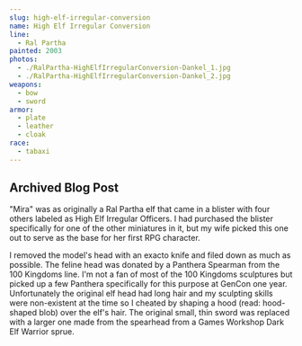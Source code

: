 ```yaml
---
slug: high-elf-irregular-conversion
name: High Elf Irregular Conversion
line:
  - Ral Partha
painted: 2003
photos:
  - ./RalPartha-HighElfIrregularConversion-Dankel_1.jpg
  - ./RalPartha-HighElfIrregularConversion-Dankel_2.jpg
weapons:
  - bow
  - sword
armor:
  - plate
  - leather
  - cloak
race:
  - tabaxi
---
```


## Archived Blog Post

"Mira" was as originally a Ral Partha elf that came in a blister with four others labeled as High Elf Irregular Officers. I had purchased the blister specifically for one of the other miniatures in it, but my wife picked this one out to serve as the base for her first RPG character.

I removed the model's head with an exacto knife and filed down as much as possible. The feline head was donated by a Panthera Spearman from the 100 Kingdoms line. I'm not a fan of most of the 100 Kingdoms sculptures but picked up a few Panthera specifically for this purpose at GenCon one year. Unfortunately the original elf head had long hair and my sculpting skills were non-existent at the time so I cheated by shaping a hood (read: hood-shaped blob) over the elf's hair. The original small, thin sword was replaced with a larger one made from the spearhead from a Games Workshop Dark Elf Warrior sprue.
